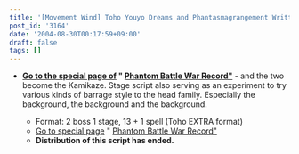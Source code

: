 ```yaml
---
title: '[Movement Wind] Toho Youyo Dreams and Phantasmagrangement Written Records'
post_id: '3164'
date: '2004-08-30T00:17:59+09:00'
draft: false
tags: []
---
```


*   **[Go to the special page of](/tag/touhou-pcb-g) " [Phantom Battle War Record"](/tag/touhou-pcb-g)** \- and the two become the Kamikaze. Stage script also serving as an experiment to try various kinds of barrage style to the head family. Especially the background, the background and the background.
    
    *   Format: 2 boss 1 stage, 13 + 1 spell (Toho EXTRA format)
    *   [Go to special page](/tag/touhou-pcb-g) " [Phantom Battle War Record"](/tag/touhou-pcb-g)
    *   **Distribution of this script has ended.**